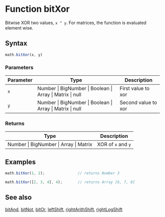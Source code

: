 # Function bitXor

Bitwise XOR two values, `x ^ y`.
For matrices, the function is evaluated element wise.


## Syntax

```js
math.bitXor(x, y)
```

### Parameters

Parameter | Type | Description
--------- | ---- | -----------
`x` | Number &#124; BigNumber &#124; Boolean &#124; Array &#124; Matrix &#124; null | First value to xor
`y` | Number &#124; BigNumber &#124; Boolean &#124; Array &#124; Matrix &#124; null | Second value to xor

### Returns

Type | Description
---- | -----------
Number &#124; BigNumber &#124; Array &#124; Matrix | XOR of `x` and `y`


## Examples

```js
math.bitXor(1, 2);               // returns Number 3

math.bitXor([2, 3, 4], 4);       // returns Array [6, 7, 0]
```


## See also

[bitAnd](bitAnd.md),
[bitNot](bitNot.md),
[bitOr](bitOr.md),
[leftShift](leftShift.md),
[rightArithShift](rightArithShift.md),
[rightLogShift](rightLogShift.md)


<!-- Note: This file is automatically generated from source code comments. Changes made in this file will be overridden. -->
